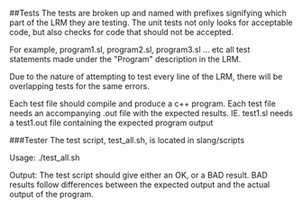 ##Tests
The tests are broken up and named with prefixes signifying which part of the LRM they are testing. The unit tests not only looks for acceptable code, but also checks for code that should not be accepted.

For example, program1.sl, program2.sl, program3.sl ... etc all test statements made under the "Program" description in the LRM.

Due to the nature of attempting to test every line of the LRM, there will be overlapping tests for the same errors.

Each test file should compile and produce a c++ program.  Each test file needs an accompanying .out file with the expected results.  IE.  test1.sl needs a test1.out file containing the expected program output

###Tester
The test script, test_all.sh, is located in slang/scripts

Usage: ./test_all.sh

Output:  The test script should give either an OK, or a BAD result.  BAD results follow differences between the expected output and the actual output of the program.
